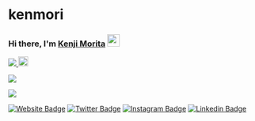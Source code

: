 # kenmori

### Hi there, I'm <a href="https://kenjimorita.jp" target="_blank">Kenji Morita</a> <img src="https://media.giphy.com/media/hvRJCLFzcasrR4ia7z/giphy.gif" width="25px">


<p align="left"> 
  <a href="https://github.com/kenmori/kenmori/">
    <img src="https://komarev.com/ghpvc/?username=kenmori" />
  </a>
  <a href="https://github.com/kenmori">
    <img height="20" src="https://img.shields.io/github/followers/kenmori?label=follow&logo=github&style=flat" />
  </a>
</p>

<img src="https://www.codewars.com/users/kenmori/badges/micro">

![](https://leetcard.jacoblin.cool/kenmori?ext=heatmap)

[![Website Badge](https://img.shields.io/badge/Website-3b5998?style=flat-square&logo=google-chrome&logoColor=white)](https://kenjimorita.jp/aboutme)
[![Twitter Badge](https://img.shields.io/badge/-Twitter-00acee?style=flat-square&logo=Twitter&logoColor=white)](https://twitter.com/bukotsunikki)
[![Instagram Badge](https://img.shields.io/badge/-Instagram-e4405f?style=flat-square&logo=Instagram&logoColor=white)](https://www.instagram.com/india_japan_moritakenji/)
[![Linkedin Badge](https://img.shields.io/badge/-LinkedIn-0e76a8?style=flat-square&logo=Linkedin&logoColor=white)](https://www.linkedin.com/in/kenji-morita-8804b7188/)
 

